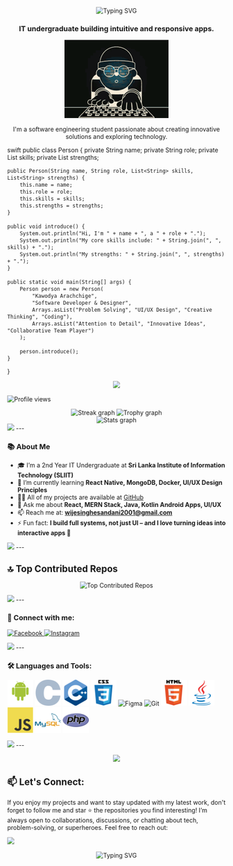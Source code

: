 

<p align="center">
  <img src="https://readme-typing-svg.herokuapp.com?font=Arial&size=38&weight=700&duration=3000&pause=1000&color=007BFF&center=true&vCenter=true&width=600&lines=Hi+%F0%9F%91%8B%2C+I'm+Sandani+Nehansa" alt="Typing SVG" />
</p>

<h3 align="center">
  <strong>IT undergraduate building intuitive and responsive apps.</strong>
</h3>
<div align="center">
  <img src="https://github.com/pazindushane/pazindushane/blob/master/assets/ppimage.gif" alt="Animated Image">
</div>

<!-- <p align="center">
    <img alt="Coding" width="1000" src="https://imgur.com/wKVYIgC.png">
</p> -->

<p align="center">
    I'm a software engineering student passionate about creating innovative solutions and exploring technology.
</p>

swift
public class Person {
    private String name;
    private String role;
    private List<String> skills;
    private List<String> strengths;

    public Person(String name, String role, List<String> skills, List<String> strengths) {
        this.name = name;
        this.role = role;
        this.skills = skills;
        this.strengths = strengths;
    }

    public void introduce() {
        System.out.println("Hi, I'm " + name + ", a " + role + ".");
        System.out.println("My core skills include: " + String.join(", ", skills) + ".");
        System.out.println("My strengths: " + String.join(", ", strengths) + ".");
    }

    public static void main(String[] args) {
        Person person = new Person(
            "Kawodya Arachchige",
            "Software Developer & Designer",
            Arrays.asList("Problem Solving", "UI/UX Design", "Creative Thinking", "Coding"),
            Arrays.asList("Attention to Detail", "Innovative Ideas", "Collaborative Team Player")
        );

        person.introduce();
    }
}


<p align="center">
  <img src="https://user-images.githubusercontent.com/73097560/115834477-dbab4500-a447-11eb-908a-139a6edaec5c.gif" />
</p>

<p align="left">
  <img src="https://komarev.com/ghpvc/?username=nehansasandani&label=Profile%20views&color=0e75b6&style=flat" alt="Profile views" />
</p>

<div align="center">
  <img src="https://streak-stats.demolab.com?user=nehansasandani&locale=en&mode=daily&theme=dracula&hide_border=false&border_radius=5" height="150" alt="Streak graph" />
  <img src="https://github-profile-trophy.vercel.app/?username=nehansasandani&theme=dracula" height="150" alt="Trophy graph" />
</div>

<div align="center">
  <img src="https://github-readme-stats.vercel.app/api?username=nehansasandani&show_icons=true&theme=dracula&include_all_commits=true&count_private=true" height="150" alt="Stats graph" />
</div>
<img src="https://user-images.githubusercontent.com/73097560/115834477-dbab4500-a447-11eb-908a-139a6edaec5c.gif" />
---

### 📚 About Me

- 🎓 I’m a 2nd Year IT Undergraduate at **Sri Lanka Institute of Information Technology (SLIIT)**
- 🌱 I’m currently learning **React Native, MongoDB, Docker, UI/UX Design Principles**
- 👨‍💻 All of my projects are available at [GitHub](https://github.com/nehansasandani)
- 💬 Ask me about **React, MERN Stack, Java, Kotlin Android Apps, UI/UX**
- 📫 Reach me at: **wijesinghesandani2001@gmail.com**
- ⚡ Fun fact: **I build full systems, not just UI – and I love turning ideas into interactive apps 🚀**
<img src="https://user-images.githubusercontent.com/73097560/115834477-dbab4500-a447-11eb-908a-139a6edaec5c.gif" />
---

## 🔝 Top Contributed Repos

<p align="center">
  <img src="https://github-contributor-stats.vercel.app/api?username=nehansasandani&limit=5&theme=radical&combine_all_yearly_contributions=true" alt="Top Contributed Repos" />
</p>
<img src="https://user-images.githubusercontent.com/73097560/115834477-dbab4500-a447-11eb-908a-139a6edaec5c.gif" />
---

### 🤝 Connect with me:

<p align="left">
  <a href="https://facebook.com/YOUR_FACEBOOK_USERNAME" target="_blank">
    <img src="https://raw.githubusercontent.com/rahuldkjain/github-profile-readme-generator/master/src/images/icons/Social/facebook.svg" alt="Facebook" height="40" width="40" />
  </a>
  <a href="https://instagram.com/YOUR_INSTAGRAM_USERNAME" target="_blank">
    <img src="https://raw.githubusercontent.com/rahuldkjain/github-profile-readme-generator/master/src/images/icons/Social/instagram.svg" alt="Instagram" height="40" width="40" />
  </a>
</p>
<img src="https://user-images.githubusercontent.com/73097560/115834477-dbab4500-a447-11eb-908a-139a6edaec5c.gif" />
---

### 🛠️ Languages and Tools:

<p align="left">
  <img src="https://raw.githubusercontent.com/devicons/devicon/master/icons/android/android-original-wordmark.svg" alt="Android" width="60" height="60" />
  <img src="https://raw.githubusercontent.com/devicons/devicon/master/icons/c/c-original.svg" alt="C" width="60" height="60" />
  <img src="https://raw.githubusercontent.com/devicons/devicon/master/icons/cplusplus/cplusplus-original.svg" alt="C++" width="60" height="60" />
  <img src="https://raw.githubusercontent.com/devicons/devicon/master/icons/css3/css3-original-wordmark.svg" alt="CSS3" width="60" height="60" />
  <img src="https://www.vectorlogo.zone/logos/figma/figma-icon.svg" alt="Figma" width="60" height="60" />
  <img src="https://www.vectorlogo.zone/logos/git-scm/git-scm-icon.svg" alt="Git" width="60" height="60" />
  <img src="https://raw.githubusercontent.com/devicons/devicon/master/icons/html5/html5-original-wordmark.svg" alt="HTML5" width="60" height="60" />
  <img src="https://raw.githubusercontent.com/devicons/devicon/master/icons/java/java-original.svg" alt="Java" width="60" height="60" />
  <img src="https://raw.githubusercontent.com/devicons/devicon/master/icons/javascript/javascript-original.svg" alt="JavaScript" width="60" height="60" />
  <img src="https://raw.githubusercontent.com/devicons/devicon/master/icons/mysql/mysql-original-wordmark.svg" alt="MySQL" width="60" height="60" />
  <img src="https://raw.githubusercontent.com/devicons/devicon/master/icons/php/php-original.svg" alt="PHP" width="60" height="60" />
</p>
<img src="https://user-images.githubusercontent.com/73097560/115834477-dbab4500-a447-11eb-908a-139a6edaec5c.gif" />
---

<p align="center">
  <img src="https://developers.giphy.com/branch/master/static/api-512d36c09662682717108a38bbb5c57d.gif" width="800px" />
</p>

## 📫 Let's Connect:
 If you enjoy my projects and want to stay updated with my latest work,
 don't forget to follow me and star ⭐ the repositories you find interesting!
I’m always open to collaborations, discussions, or chatting about tech, problem-solving, or superheroes. Feel free to reach out:

<img src="https://img1.picmix.com/output/stamp/thumb/1/6/7/7/2417761_2ff32.gif" />

<p align="center">
  <img src="https://readme-typing-svg.herokuapp.com?font=Ubuntu&size=30&color=0EAA20&vCenter=true&lines=Thanks+for+visiting!+You're+welcome!" alt="Typing SVG" />
</p>

